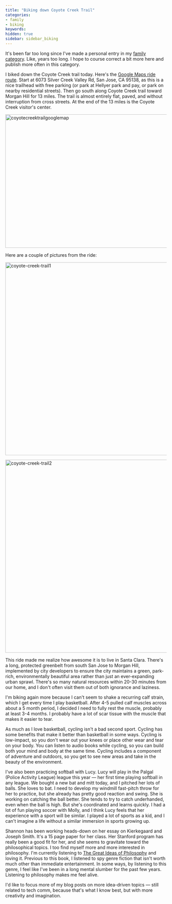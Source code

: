 ```yaml
---
title: "Biking down Coyote Creek Trail"
categories:
- family
- biking
keywords:
hidden: true
sidebar: sidebar_biking
---
```


It's been far too long since I've made a personal entry in my [family category](https://idratherbewriting.com/category-family/). Like, years too long. I hope to course correct a bit more here and publish more often in this category.

I biked down the Coyote Creek trail today. Here's the [Google Maps ride route](https://www.google.com/maps/dir/6073+Silver+Creek+Valley+Rd,+San+Jose,+CA+95138/Coyote+Creek+Trailhead,+Morgan+Hill,+CA/@37.2118232,-121.7893315,12z/data=!3m1!4b1!4m14!4m13!1m5!1m1!1s0x808e2e147fade349:0x7b9606727d560b81!2m2!1d-121.790909!2d37.258013!1m5!1m1!1s0x808e274bdeb9425f:0xc548ecb62d51991c!2m2!1d-121.6471242!2d37.1654012!3e1). Start at 6073 Silver Creek Valley Rd, San Jose, CA 95138, as this is a nice trailhead with free parking (or park at Hellyer park and pay, or park on nearby residential streets). Then go south along Coyote Creek trail toward Morgan Hill for 13 miles. The trail is almost entirely flat, paved, and without interruption from cross streets. At the end of the 13 miles is the Coyote Creek visitor's center.

<a data-flickr-embed="true"  href="https://www.flickr.com/photos/idratherbetellingstories/38087599915/in/dateposted/" title="coyotecreektrailgooglemap"><img src="https://farm5.staticflickr.com/4519/38087599915_825da732d8_c.jpg" width="800" height="415" alt="coyotecreektrailgooglemap"></a><script async src="//embedr.flickr.com/assets/client-code.js" charset="utf-8"></script>

Here are a couple of pictures from the ride:

<a data-flickr-embed="true"  href="https://www.flickr.com/photos/idratherbetellingstories/38937351132/in/photostream/" title="coyote-creek-trail1"><img src="https://farm5.staticflickr.com/4688/38937351132_d9a6fc1dd6_c.jpg" width="800" height="600" alt="coyote-creek-trail1"></a><script async src="//embedr.flickr.com/assets/client-code.js" charset="utf-8"></script>

<a data-flickr-embed="true"  href="https://www.flickr.com/photos/idratherbetellingstories/38937377712/in/dateposted/" title="coyote-creek-trail2"><img src="https://farm5.staticflickr.com/4582/38937377712_e6af2b2aa4_c.jpg" width="800" height="600" alt="coyote-creek-trail2"></a><script async src="//embedr.flickr.com/assets/client-code.js" charset="utf-8"></script>

This ride made me realize how awesome it is to live in Santa Clara. There's a long, protected greenbelt from south San Jose to Morgan Hill, implemented by city developers to ensure the city maintains a green, park-rich, environmentally beautiful area rather than just an ever-expanding urban sprawl. There's so many natural resources within 20-30 minutes from our home, and I don't often visit them out of both ignorance and laziness.

I'm biking again more because I can't seem to shake a recurring calf strain, which I get every time I play basketball. After 4-5 pulled calf muscles across about a 5 month period, I decided I need to fully rest the muscle, probably at least 3-4 months. I probably have a lot of scar tissue with the muscle that makes it easier to tear.

As much as I love basketball, cycling isn't a bad second sport. Cycling has some benefits that make it better than basketball in some ways. Cycling is low-impact, so you don't wear out your knees or place other wear and tear on your body. You can listen to audio books while cycling, so you can build both your mind and body at the same time. Cycling includes a component of adventure and outdoors, so you get to see new areas and take in the beauty of the environment.

I've also been practicing softball with Lucy. Lucy will play in the Palgal (Police Activity League) league this year &mdash; her first time playing softball in any league. We bought a new bat and mitt today, and I pitched her lots of balls. She loves to bat. I need to develop my windmill fast-pitch throw for her to practice, but she already has pretty good reaction and swing. She is working on catching the ball better. She tends to try to catch underhanded, even when the ball is high. But she's coordinated and learns quickly. I had a lot of fun playing soccer with Molly, and I think Lucy feels that her experience with a sport will be similar. I played a lot of sports as a kid, and I can't imagine a life without a similar immersion in sports growing up.

Shannon has been working heads-down on her essay on Kierkegaard and Joseph Smith. It's a 15 page paper for her class. Her Stanford program has really been a good fit for her, and she seems to gravitate toward the philosophical topics. I too find myself more and more interested in philosophy. I'm currently listening to [The Great Ideas of Philosophy](https://www.audible.com/pd/Nonfiction/The-Great-Ideas-of-Philosophy-2nd-Edition-Audiobook/B00DDVSD34?action_code=SNGGBWS072717001P&ipRedirectOverride=true) and loving it. Previous to this book, I listened to spy genre fiction that isn't worth much other than immediate entertainment. In some ways, by listening to this genre, I feel like I've been in a long mental slumber for the past few years. Listening to philosophy makes me feel alive.

I'd like to focus more of my blog posts on more idea-driven topics &mdash; still related to tech comm, because that's what I know best, but with more creativity and imagination.
